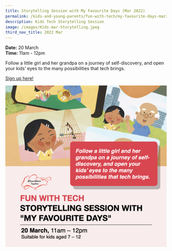 ```yaml
---
title: Storytelling Session with My Favourite Days (Mar 2022)
permalink: /kids-and-young-parents/fun-with-tech/my-favourite-days-mar2022/
description: Kids Tech Storytelling Session
image: /images/Kids-mar-Storytelling.jpeg
third_nav_title: 2022 Mar
---
```


**Date:** 20 March
<br> **Time:** 11am - 12pm

Follow a little girl and her grandpa on a journey of self-discovery, and open your kids’ eyes to the many possibilities that tech brings.  

[Sign up here! ](https://go.gov.sg/kids-storytelling-mar22)

![Kids Tech Storytelling Session in March ](/images/Kids-mar-Storytelling.jpeg)